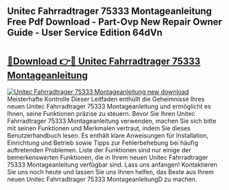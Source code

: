 ## Unitec Fahrradtrager 75333 Montageanleitung Free Pdf Download - Part-Ovp New Repair Owner Guide - User Service Edition 64dVn

# <h2><a href="http://df6l8im.blite.top/?on=Unitec+Fahrradtrager+75333+Montageanleitung">🔗Download 👉🔴 Unitec Fahrradtrager 75333 Montageanleitung</a></h2>

[![Unitec Fahrradtrager 75333 Montageanleitung new download](https://i.imgur.com/lujVjoI.png)](http://df6l8im.blite.top/?on=Unitec+Fahrradtrager+75333+Montageanleitung)
Meisterhafte Kontrolle Dieser Leitfaden enthüllt die Geheimnisse Ihres neuen Unitec Fahrradtrager 75333 Montageanleitung und ermöglicht es Ihnen, seine Funktionen präzise zu steuern. Bevor Sie Ihren Unitec Fahrradtrager 75333 Montageanleitung verwenden, machen Sie sich bitte mit seinen Funktionen und Merkmalen vertraut, indem Sie dieses Benutzerhandbuch lesen. Es enthält klare Anweisungen für Installation, Einrichtung und Betrieb sowie Tipps zur Fehlerbehebung bei häufig auftretenden Problemen. Liste der Funktionen sind nur einige der bemerkenswerten Funktionen, die in Ihrem neuen Unitec Fahrradtrager 75333 Montageanleitung verfügbar sind. Lass uns anfangen! Kontaktieren Sie uns noch heute und lassen Sie uns Ihnen helfen, das Beste aus Ihrem neuen Unitec Fahrradtrager 75333 MontageanleitungD zu machen.
